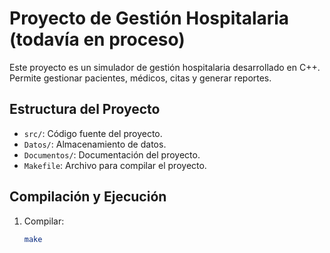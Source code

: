 # Proyecto de Gestión Hospitalaria (todavía en proceso)

Este proyecto es un simulador de gestión hospitalaria desarrollado en C++. Permite gestionar pacientes, médicos, citas y generar reportes.

## Estructura del Proyecto

- `src/`: Código fuente del proyecto.
- `Datos/`: Almacenamiento de datos.
- `Documentos/`: Documentación del proyecto.
- `Makefile`: Archivo para compilar el proyecto.

## Compilación y Ejecución

1. Compilar:
   ```bash
   make
